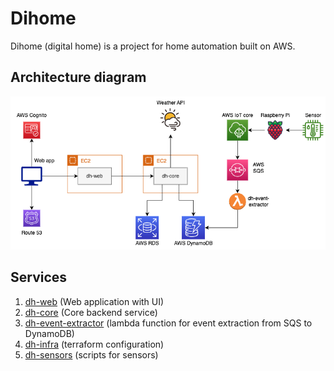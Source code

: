# Dihome

Dihome (digital home) is a project for home automation built on AWS.

## Architecture diagram
![](dihome_arch.png)

## Services
1. [dh-web](https://github.com/grami1/dh-web) (Web application with UI)
2. [dh-core](https://github.com/grami1/dh-core) (Core backend service)
3. [dh-event-extractor](https://github.com/grami1/dh-event-extractor) (lambda function for event extraction from SQS to DynamoDB)
4. [dh-infra](https://github.com/grami1/dh-infra) (terraform configuration)
5. [dh-sensors](https://github.com/grami1/dh-sensors) (scripts for sensors)